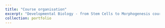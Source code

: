 ```yaml
---
title: "Course organisation"
excerpt: "Developmental Biology - from Stem Cells to Morphogenesis course"(https://training.institut-curie.org/courses/developmental-biology-2024) 2023 and 2024 at Institut Curie. Responsible for communication with all attendees."
collection: portfolio
---
```


